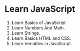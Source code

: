 # Learn JavaScript

1. Learn Basics of JavaScript
2. Learn Numbers And Math.
3. Learn Strings.
4. Learn Basics HTML and CSS.
5. Learn Veriables in JavaScript.

